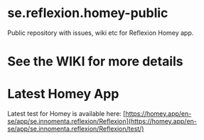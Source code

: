 # se.reflexion.homey-public
Public repository with issues, wiki etc for Reflexion Homey app.

# See the WIKI for more details

# Latest Homey App
Latest test for Homey is available here:
[https://homey.app/en-se/app/se.innomenta.reflexion/Reflexion](https://homey.app/en-se/app/se.innomenta.reflexion/Reflexion/test/)
